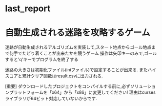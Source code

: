 # last_report　
# 自動生成される迷路を攻略するゲーム
迷路が自動生成されるアルゴリズムを実装して,スタート地点からゴール地点まで何手でたどり着くことが出来たかを競うゲーム
操作は矢印キーのみで,ゴールすると'q'キーでプログラムを終了する

迷路の大きさは初期化ファイル(iniファイル)で設定することが出来る.
またハイスコアと累計クリア回数はresult.csvに出力される.

[重要]
ダウンロードしたプロジェクトをコンパイルする前に,必ずソリューションプラットフォームを「x64」から「x86」に変更してください!
理由はcursesライブラリが64ビット対応していないからです.